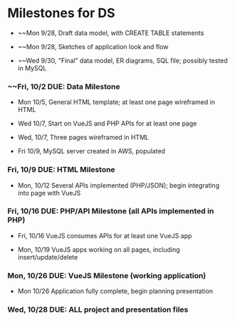 # Milestones for DS
* ~~Mon 9/28, Draft data model, with CREATE TABLE statements

* ~~Mon 9/28, Sketches of application look and flow

* ~~Wed 9/30, "Final" data model, ER diagrams, SQL file; possibly tested in MySQL

### ~~Fri, 10/2 DUE: Data Milestone

* Mon 10/5, General HTML template; at least one page wireframed in HTML

* Wed 10/7, Start on VueJS and PHP APIs for at least one page

* Wed, 10/7, Three pages wireframed in HTML

* Fri 10/9, MySQL server created in AWS, populated

### Fri, 10/9 DUE: HTML Milestone 

* Mon, 10/12 Several APIs implemented (PHP/JSON); begin integrating into page with VueJS

### Fri, 10/16 DUE: PHP/API Milestone (all APIs implemented in PHP)

* Fri, 10/16 VueJS consumes APIs for at least one VueJS app

* Mon, 10/19 VueJS apps working on all pages, including insert/update/delete

### Mon, 10/26 DUE: VueJS Milestone (working application)

* Mon 10/26 Application fully complete, begin planning presentation

### Wed, 10/28 DUE: ALL project and presentation files
